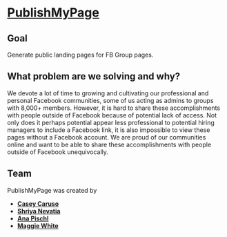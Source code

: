 # [PublishMyPage](#)

## Goal

Generate public landing pages for FB Group pages.

## What problem are we solving and why?

We devote a lot of time to growing and cultivating our professional and personal Facebook communities, some of us acting as admins to groups with 8,000+ members. However, it is hard to share these accomplishments with people outside of Facebook because of potential lack of access. Not only does it perhaps potential appear less professional to potential hiring managers to include a Facebook link, it is also impossible to view these pages without a Facebook account. We are proud of our communities online and want to be able to share these accomplishments with people outside of Facebook unequivocally.

## Team

PublishMyPage was created by
* **[Casey Caruso](https://www.linkedin.com/in/casey-k-caruso/)**
* **[Shriya Nevatia](https://www.linkedin.com/in/shriyanevatia)**
* **[Ana Pischl](https://www.linkedin.com/in/anapischl/)**
* **[Maggie White](https://www.linkedin.com/in/whitemaggie/)**

